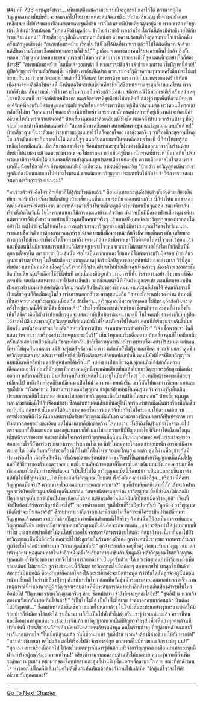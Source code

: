 ##บทที่ 736 ควบคุมจังหวะ...
เพียงแต่ถึงแม้ความวุ่นวายนี้จะถูกระงับเอาไว้ได้ ทว่าพวกผู้ฝึกวิญญาณเหล่านั้นมีหรือจะยอมจากไปโดยง่าย แต่ละคนจ้องเขม็งมาที่ป๋ายเสี่ยวฉุน ทั้งหางตายังคอยเหลือบมองไปยังร้านของซือหม่าเทาและซุนอี้ฝาน หากไม่เพราะมีป๋ายเสี่ยวฉุนอยู่ด้วย พวกเขาต้องยังบุกเข้าไปเข่นฆ่าอีกแน่นอน
“ทุกคนฟังข้าพูดก่อน ข้าป๋ายฮ่าวขอรับรองว่าเรื่องในวันนี้ต้องมีคำอธิบายให้กับพวกเจ้าแน่นอน!” ป๋ายเสี่ยวฉุนรู้สึกตื่นตระหนกเล็กน้อย ด้วยความร้อนตัวจึงสูดลมหายใจเข้าลึกหนึ่งครั้งแล้วพูดเสียงดัง
“สหายนักพรตป๋าย เรื่องในวันนี้ไม่ได้ผิดที่พวกเรา แล้วก็ไม่ได้ผิดที่พวกเจ้าด้วย แต่เป็นความผิดของซือหม่าเทาและซุนอี้ฝาน!”
“ถูกต้อง พวกเขาสองคนไร้ยางอายเกินไปแล้ว ถึงกับหลอมยาวิญญาณปลอมมาขายพวกเรา ทำให้พวกเราลำบากวุ่นวายอย่างถึงที่สุด แค้นนี้จะอย่างไรก็ต้องชำระ!!”
“สหายนักพรตป๋าย ในเมื่อเจ้าออกหน้า ดี พวกเราจะฟังเจ้า เจ้าช่วยพวกเราแก้ไขปัญหานี้ด้วย!” ผู้ฝึกวิญญาณที่รวมตัวกันอยู่ที่แห่งนี้ต่างพากันเปิดปาก พวกเขาเองก็รู้ดีว่าความวุ่นวายครั้งนี้แม้จะไม่แผ่ขยายเป็นวงกว้าง ทว่าจะอย่างไรแล้วที่นี่ก็คือนครจักรพรรดิขุย เกรงว่าอีกไม่นานพวกองค์รักพิทักษ์เมืองคงจะมาถึงอีกไม่นานนี้
ดังนั้นต่อให้จะเข่นเขี้ยวเคี้ยวฟันใส่ซือหม่าเทาและซุนอี้ฝานแค่ไหน พวกเขาก็ยังข่มกลั้นอารมณ์เอาไว้ เพราะในความเป็นจริงแล้วเมื่อสงบสติอารมณ์ได้พวกเขาก็เริ่มลังเลว่าเหตุใดจนถึงตอนนี้ องค์รักพิทักษ์เมืองของนครจักรพรรดิขุยถึงยังไม่มาเสียที
ต้องรู้ว่าทุกพื้นที่ล้วนมีทหารองค์รักษ์ที่คอยรับผิดชอบดูแลความปลอดภัยในนครจักรพรรดิขุยอยู่เป็นจำนวนมาก ทว่าตอนนี้พวกเขากลับยังไม่มา
“ทุกคนวางใจเถอะ เรื่องนี้ข้าป๋ายฮ่าวและสหายนักพรตทั้งหลายที่อยู่เบื้องหลังจะต้องมีคำอธิบายให้กับพวกเจ้าแน่นอน!” ป๋ายเสี่ยวฉุนกล่าวด้วยเสียงดังฟังชัด ตบอกดังป้าบ พวกร้านต่างๆ ที่อยู่รอบกายเขาต่างก็พากันแสดงท่าที
“สหายนักพรตซือหม่า สหายนักพรตซุน ขอเชิญออกมาพบกันด้วย!” ป๋ายเสี่ยวฉุนเห็นว่าตัวเองปราบปรามฝูงชนเอาไว้ได้ก็คลายใจลง เขากังวลจริงๆ ว่าเรื่องนี้จะลุกลามใหญ่โต แล้วตัวเองจะเก็บกวาดไม่ได้ ตอนนี้จู่ๆ ตนกลับกลายมาเป็นคนคลี่คลายเรื่องนี้ นี่ก็ทำให้เขารู้สึกเหลือเชื่อเหมือนกัน
เมื่อเสียงของเขาดังจบ ซือหม่าเทาและซุนอี้ฝานต่างก็เดินออกมาจากในร้านด้วยสีหน้าไม่น่ามอง แม้ว่าตบะของพวกเขาจะไม่ธรรมดา ทว่าเมื่อครู่นี้พวกนักพรตที่บ้าระห่ำมีมากเกินไปจนพวกเขามิอาจรับมือได้ แถมตอนนี้ร้านยังถูกคนทุบทำลายเสียจนย่อยยับ ความเดือดดาลในใจของพวกเขาก็ไม่น้อยไปกว่าใคร ยิ่งพอมองมายังป๋ายเสี่ยวฉุน สายตาก็ยิ่งคมกริบ
“ป๋ายฮ่าว ยาวิญญาณที่พวกเขาพูดถึงต้องมีคนแอบเอาไปทำอะไรมาแน่ ขอแค่มอบยาวิญญาณประเภทนั้นให้กับข้า ข้าก็ต้องตรวจสอบจนความจริงกระจ่างแน่นอน!”

“คนร้ายตัวจริงคือใคร อีกเดี๋ยวก็ได้รู้กันทั่วหล้าแล้ว!” ซือหม่าเทาและซุนอี้ฝานต่างก็เอ่ยด้วยเสียงเย็นเยียบ
พอนึกถึงว่าเรื่องวันนี้กลับถูกป๋ายเสี่ยวฉุนที่พวกเขารังเกียจออกหน้าแก้ไข นี่ก็ทำให้พวกเขาสองคนไม่สบอารมณ์อย่างมาก พวกเขากังวลว่าเรื่องในวันนี้จะถูกอีกฝ่ายจับมาเป็นจุดอ่อน ขณะเดียวกันเรื่องที่เกิดในวันนี้ ในใจพวกเขาเองก็มีการคาดเดาบ้างแล้วว่าบางทีอาจเป็นฝีมือของป๋ายเสี่ยวฉุน
เพียงแต่พวกเขาก็ยังกังขาว่าหากป๋ายเสี่ยวฉุนเป็นคนทำจริงๆ แล้วเขาเปลี่ยนแปลงยาวิญญาณของพวกตนได้อย่างไร
แต่ไม่ว่าจะโมโหแค่ไหน การแปรสภาพยาวิญญาณย่อมไม่มีทางสมบูรณ์ไร้ช่องโหว่แน่นอน พวกเขาเชื่อว่าตัวเองต้องสามารถหาพิรุธได้เจอ ยามนี้เมื่อมองหน้ากันจึงมีความเห็นตรงกัน เตรียมจะถ่วงเวลาไปสักระยะเพื่อรอให้โจวหงมาถึง
เพราะก่อนหน้านี้พวกเขาก็ได้ติดต่อไปหาโจวหงไว้ก่อนแล้ว และที่ตอนนี้ไม่มีพวกทหารมาเยือนก็มีสาเหตุเพราะโจวหง พวกเขาไม่สามารถทำให้เรื่องที่เกิดขึ้นที่นี่ลุกลามใหญ่โต เพราะหากเป็นเช่นนั้น ต่อให้เป็นพวกเขาเองก็ย่อมหนีไม่พ้นความรับผิดชอบ
ป๋ายเสี่ยวฉุนกะพริบตาปริบๆ ในใจนับถือความชาญฉลาดรู้จักรับมือปัญหาของลูกศิษย์ตัวเองอย่างมาก วิธีนี้ลูกศิษย์ของเขาเป็นคนคิด เมื่อครู่นี้หลังจากที่อีกฝ่ายอธิบายให้ป๋ายเสี่ยวฉุนฟังคร่าวๆ เนื่องด้วยเวลากระชั้นชิด ป๋ายเสี่ยวฉุนจึงเลือกใช้วิธีนี้ทันที ตอนนี้ลองคิดดูแล้ว แผนการนี้นับว่าสวยงามอย่างยิ่ง
เพราะนี่คือการเปลี่ยนแปลงสถานะของเขาไปอย่างสิ้นเชิง จากก่อนหน้านี้ที่เป็นฝ่ายถูกกระทำ ตอนนี้กลายมาเป็นฝ่ายกระทำ แถมแค่เอ่ยคำเดียวก็สามารถตัดสินชื่อเสียงของซือหม่าเทาและซุนอี้ฝานได้
คิดมาถึงตรงนี้ ป๋ายเสี่ยวฉุนก็ฮึกเหิมอยู่ในใจ ทว่าภายนอกกลับวางท่าสุขุมนุ่มลึก
“สหายนักพรตทั้งสองท่าน ข้าเองก็เป็นอาจารย์หลอมวิญญาณเหมือนกัน ข้าเชื่อว่า...ยาวิญญาณที่พวกเจ้าหลอม ไม่มีทางเกิดข้อผิดพลาดครั้งใหญ่ขนาดนี้ได้ ข้อนี้ข้าเชื่อพวกเจ้า!”
ประโยคนี้ของเขาดังจบทำเอาซือหม่าเทาและซุนอี้ฝานอึ้งงัน เห็นได้ชัดว่าคิดไม่ถึงว่าป๋ายเสี่ยวฉุนจะแสดงท่าทีเป็นมิตรชัดเจนขนาดนี้ ในใจคนทั้งสองต่างก็แอบรู้สึกได้ว่าท่าไม่ดี
และพวกผู้ฝึกวิญญาณที่ก่อนหน้านี้ไฟโทสะดับลงไปได้แล้ว ตอนนี้ก็เริ่มวุ่นวายกันขึ้นมาอีกครั้ง พากันร้องคำรามเสียงดัง
“สหายนักพรตป๋าย เจ้าหมายความว่าอย่างไร!”
“เจ้าเชื่อพวกเขา งั้นก็แสดงว่าพวกเขาก่อเรื่องอย่างไร้เหตุผลกระนั้นรึ!”
เห็นว่าทุกคนเริ่มเดือดดาล ป๋ายเสี่ยวฉุนก็โบกมือหนึ่งครั้งแล้วเอ่ยด้วยเสียงอันดัง
“ขณะเดียวกัน ข้าก็เชื่อว่าทุกท่านไม่มีทางมาหาเรื่องอย่างไร้สาเหตุ แต่ตอนนี้หากให้พูดกันตามตรง แม้ข้าจะรู้ผลลัพธ์ของเรื่องราว แต่กลับยังไม่รู้รายละเอียด พวกเจ้าบอกว่าดูดซับยาวิญญาณของสองปรมาจารย์ใหญ่เข้าไปจึงเกิดการเปลี่ยนแปลงเช่นนี้ ตอนนี้ยังมีใครที่มียาวิญญาณแบบนั้นเหลืออีกบ้าง ขอข้าดูหน่อยได้หรือไม่” จบคำของป๋ายเสี่ยวฉุน ทุกคนถึงได้ข่มกลั้นความเดือดดาลเอาไว้ ก่อนที่นักพรตวัยกลางคนผู้หนึ่งจะแค่นเสียงเย็นแล้วโยนยาวิญญาณระดับสูงเม็ดหนึ่งออกมา
หลังจากที่รับมา ป๋ายเสี่ยวฉุนก็แสร้งพลิกไปมาอยู่ในมือพักใหญ่ ไม่นานสีหน้าของเขาก็ค่อยๆ เปลี่ยนไป มาถึงท้ายที่สุดก็ยิ่งเปลี่ยนมาเป็นไม่น่ามอง พอเงยหน้าขึ้น เขาก็หันไปมองทางซือหม่าเทาและซุนอี้ฝาน
“ทั้งสองท่าน ในด้านการหลอมวิญญาณ ข้าผู้แซ่ป๋ายนับเป็นคนรุ่นหลัง ความรู้จึงตื้นเขิน ประสบการณ์ก็มีไม่มากพอ ข้ามองไม่ออกว่ายาวิญญาณเม็ดนี้ผ่านฝีมือใครมาก่อน” ป๋ายเสี่ยวฉุนพูดพลางส่งยาเม็ดนี้ให้กับซือหม่าเทา
ซือหม่าเทาแค่นเสียงเย็นอยู่ในใจพร้อมรับยาเม็ดนั้นมา เรื่องนี้เกิดขึ้นกะทันหัน ก่อนหน้านี้เขาแค่ได้ยินสาเหตุของเรื่องราว แต่กลับไม่ทันให้ใครเอายาไปตรวจสอบ จนกระทั่งตอนนี้ถึงได้เห็นเองกับตา
เมื่อรับยาวิญญาณเม็ดนั้นมา ดวงตาของซือหม่าเทาก็เป็นประกาย เขาเริ่มตรวจสอบอย่างละเอียด แต่ไม่นานเขาก็เบิกตากว้าง ใจหายวาบ ทั้งยังถึงขั้นทำมุทราโคจรตบะไปตรวจสอบทั้งในและนอก มองอยู่นานมากก็ยังมองไม่ออกว่ายานี้มีปัญหาอะไร นี่จึงทำให้เม็ดเหงื่อผุดเต็มหน้าผากของเขา
และเขาก็มั่นใจมากว่ายาวิญญาณเม็ดนี้ตนเป็นคนหลอมเอง แต่ไม่ว่าเขาจะตรวจสอบอย่างไรก็ยังหาร่องรอยของการแปรสภาพไม่เจอ นี่ทำให้ลมหายใจของเขาหอบหนัก อารมณ์มิอาจสงบลงได้ ยิ่งคิดถึงผลลัพธ์ของเรื่องนี้ก็ยิ่งทำให้ในใจเขาร้องตะโกนว่าแย่แล้ว
ซุนอี้ฝานที่อยู่ข้างกันมีท่าทางร้อนใจ เมื่อเห็นสีหน้าราวขี้เถ้ามอดของซือหม่าเทา เขาก็รีบปรี่ขึ้นมาแย่งยาวิญญาณเม็ดนั้นไปดูแล้วใช้วิธีการของตัวเองตรวจสอบ แต่ไม่นานสีหน้าของเขาก็ซีดขาวไม่ต่างกัน แถมยังแสดงความเหลือเชื่อออกมาให้เห็นอย่างเห็นชัดเจน
“เป็นไปไม่ได้ ยาวิญญาณเม็ดนี้ซือหม่าเทาเป็นคนหลอมขึ้นมาจริง แต่มันไม่มีปัญหานี่นา...ไม่เพียงแต่พลังวิญญาณเปี่ยมล้น ทั้งยังมั่นคงอย่างถึงที่สุด...หรือว่า นี่คือยาวิญญาณเม็ดจริง? พวกเขาจงใจเอาออกมาหลอกล่อพวกเรา?” ซุนอี้ฝานคิดมาถึงตรงนี้ก็กำลังจะอ้าปากพูด ทว่าป๋ายเสี่ยวฉุนกลับชิงพูดขึ้นมาก่อน
“สหายนักพรตทุกท่าน ยาวิญญาณเม็ดนี้ข้ามองไม่ออกถึงปัญหา หาจุดที่บอกว่ามันเป็นของปลอมไม่เจอ แต่ข้าสงสัยว่าเดิมทีมันก็เป็นยาเม็ดจริงอยู่แล้ว เรื่องนี้จำเป็นต้องได้รับการพิสูจน์ถึงจะได้!”
พอจบคำของเขา ซุนอี้ฝานก็รีบเปิดปากทันที
“ถูกต้อง ยาวิญญาณเม็ดนี้น่าจะเป็นของจริง!”
ซือหม่าเทาเองก็ดวงตาแน่วนิ่ง เขาไม่เชื่อว่าจะมีใครลงมือปรับเปลี่ยนยาวิญญาณแล้วตนตรวจสอบไม่เจอปัญหา หากมีคนทำแบบนี้ได้จริงๆ ถ้าเช่นนั้นก็ต้องเป็นอาจารย์หลอมวิญญาณขั้นดิน แต่หากมีอาจารย์หลอมวิญญาณขั้นดินคิดจะเล่นงานตน...แล้วจะต้องทำให้ยุ่งยากแบบนี้ทำไม แค่เขาเอ่ยปากก็ทำให้ตนไสหัวออกไปจากนครจักรพรรดิขุยได้แล้ว
คิดมาถึงตรงนี้เขาก็มองไปยังยาวิญญาณเม็ดนั้นอีกครั้ง ก่อนจะชี้ไปยังลูกจ้างในร้านของตัวเอง ลูกจ้างคนนี้เขาพามาจากนครเก้านรกภูมิจึงเชื่อใจอีกฝ่ายอย่างมาก
“เจ้ามาดูดซับมันสิ!”
ลูกจ้างร้านลังเลอยู่ชั่วครู่ ก่อนจะรับยาวิญญาณมาต่อหน้าทุกคน พอสูดลมหายใจเข้าลึกหนึ่งครั้งก็หลับตาทำสมาธิแล้วเริ่มดูดซับพลังวิญญาณในยาวิญญาณ
ทุกคนต่างก็จับจ้องมองมา เขาจึงไม่สามารถแกล้งทำเป็นดูดซับตัวยาได้ ขณะที่ทุกคนกำลังจ้องเขม็งเพื่อรอผลลัพธ์ ไม่นานนัก ลูกจ้างร้านคนนี้ก็ลืมตา ยาวิญญาณในมือค่อยๆ สลายหายไป เขาลุกขึ้นยืนด้วยสภาพที่เป็นปกติดี ซือหม่าเทาก็คลายใจลงได้ ขณะที่กำลังจะเปิดปากพูด ทว่าทันใดนั้นลูกจ้างผู้นั้นพลันหน้าเปลี่ยนสี ในร่างมีเสียงปุ้งๆๆ ดังสนั่นหวั่นไหว ก่อนที่ควันขุ่นมัวจะกระจายออกมาอย่างรวดเร็ว
ภาพเหตุการณ์นี้ทำเอาพวกผู้ฝึกวิญญาณรอบด้านที่มีประสบการณ์มาอย่างลึกล้ำข่มกลั้นเสียงคำรามไม่ไหวอีกต่อไป
“ปัญหามาจากยาวิญญาณจริงๆ ด้วย ซือหม่าเทา เจ้ายังคิดจะพูดอะไรอีก!”
“ซุนอี้ฝาน พวกเจ้าสองคนรังแกกันมากเกินไปแล้ว!!”
“เป็นไปไม่ได้ เป็นไปไม่ได้เลย ข้าตรวจสอบมาก่อนแล้ว มันต้องไม่มีปัญหาสิ...” ซือหม่าเทาหน้าซีดเซียว เซถอยไปหลายก้าว ในใจยิ่งสั่นสะท้านอย่างรุนแรง แต่ต่อให้มีร้อยปากก็ยังมิอาจโต้แย้งได้
ซุนอี้ฝานเองก็สั่นเทิ้มไปทั้งตัวไม่ต่างกัน เขารู้ว่าจบเห่แน่แล้ว คราวนี้ตนและซือหม่าเทาถูกเล่นงานเข้าอย่างจังแล้ว ยาวิญญาณพวกนั้นมีปัญหาจริงๆ!!
เมื่อเห็นว่าทุกคนล้วนมีท่าทีเช่นนี้ ป๋ายเสี่ยวฉุนก็ส่ายหัว เงียบงันคล้ายคนอับจนคำพูด คนในร้านต่างๆ ที่อยู่ด้านหลังของเขาก็พากันถอนหายใจ
“ในเมื่อพิสูจน์แล้ว วันนี้ซือหม่าเทา ซุนอี้ฝาน พวกเจ้าต้องมีคำอธิบายให้กับพวกข้า!”
“มอบคำอธิบายมา หาไม่แล้ว ต่อให้เรื่องไปถึงจักรพรรดิขุย พวกเราก็ไม่มีทางยอมเลิกราง่ายๆ แน่!!”
“ทุกคนจงแพร่เรื่องนี้ออกไป ให้คนในแดนทุรกันดารรู้กันถ้วนทั่วว่ายาวิญญาณของซือหม่าเทาและซุนอี้ฝานทำร้ายผู้คนได้มากมายแค่ไหน!” เสียงคำรามจากคนรอบด้านดังไม่ขาดสาย ความวุ่นวายก็ยิ่งเพิ่มระดับความรุนแรง
หน้าผากของซือหม่าเทาและซุนอี้ฝานมีเหงื่อแตกพลั่กลงมาเป็นสาย ขณะที่กำลังร้อนใจ ห่างออกไปไกลก็มีเสียงอึมครึมดังขึ้นกะทันหันแล้วก้องกังวานไปแปดทิศ
“ข้าผู้แซ่โจวจะให้คำอธิบายกับทุกคนเอง!”

------


[Go To Next Chapter]( ./174.md)